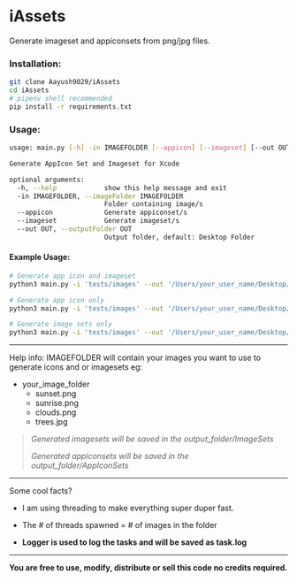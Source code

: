 # iAssets

Generate imageset and appiconsets from png/jpg files.

### Installation:

```bash
git clone Aayush9029/iAssets
cd iAssets
# pipenv shell recommended
pip install -r requirements.txt
```

### Usage:

```bash
usage: main.py [-h] -in IMAGEFOLDER [--appicon] [--imageset] [--out OUT]

Generate AppIcon Set and Imageset for Xcode

optional arguments:
  -h, --help            show this help message and exit
  -in IMAGEFOLDER, --imageFolder IMAGEFOLDER
                        Folder containing image/s
  --appicon             Generate appiconset/s
  --imageset            Generate imageset/s
  --out OUT, --outputFolder OUT
                        Output folder, default: Desktop Folder
```

#### Example Usage:

```bash
# Generate app icon and imageset
python3 main.py -i 'tests/images' --out '/Users/your_user_name/Desktop/ExportTest' --appicon --imageset

# Generate app icon only
python3 main.py -i 'tests/images' --out '/Users/your_user_name/Desktop/ExportTest' --appicon 

# Generate image sets only
python3 main.py -i 'tests/images' --out '/Users/your_user_name/Desktop/ExportTest' --imageset 
```

---

Help info:
IMAGEFOLDER will contain your images you want to use to generate icons and or imagesets eg:

- your_image_folder
  - sunset.png
  - sunrise.png
  - clouds.png
  - trees.jpg

> *Generated imagesets will be saved in the output_folder/ImageSets*
> 
> *Generated appiconsets will be saved in the output_folder/AppIconSets*

---

Some cool facts?

- I am using threading to make everything super duper fast.

- The # of threads spawned = # of images in the folder

- **Logger is used to log the tasks and will be saved as task.log**

---


**You are free to use, modify, distribute or sell this code no credits required.**
